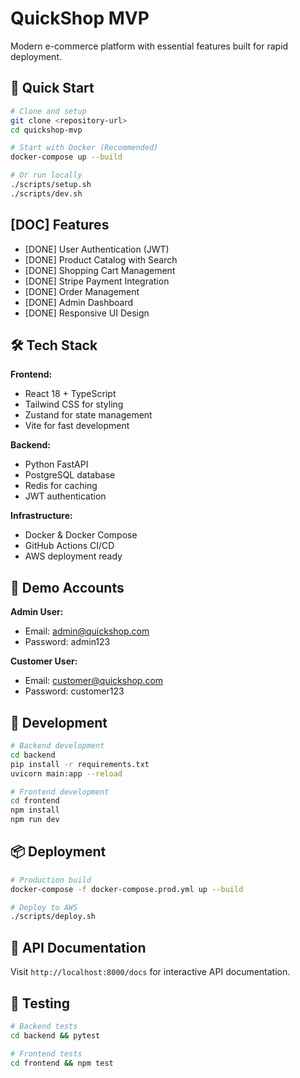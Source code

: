 # QuickShop MVP

Modern e-commerce platform with essential features built for rapid deployment.

## 🚀 Quick Start

```bash
# Clone and setup
git clone <repository-url>
cd quickshop-mvp

# Start with Docker (Recommended)
docker-compose up --build

# Or run locally
./scripts/setup.sh
./scripts/dev.sh
```

## [DOC] Features

- [DONE] User Authentication (JWT)
- [DONE] Product Catalog with Search
- [DONE] Shopping Cart Management
- [DONE] Stripe Payment Integration
- [DONE] Order Management
- [DONE] Admin Dashboard
- [DONE] Responsive UI Design

## 🛠 Tech Stack

**Frontend:**
- React 18 + TypeScript
- Tailwind CSS for styling
- Zustand for state management
- Vite for fast development

**Backend:**
- Python FastAPI
- PostgreSQL database
- Redis for caching
- JWT authentication

**Infrastructure:**
- Docker & Docker Compose
- GitHub Actions CI/CD
- AWS deployment ready

## 📱 Demo Accounts

**Admin User:**
- Email: admin@quickshop.com
- Password: admin123

**Customer User:**
- Email: customer@quickshop.com
- Password: customer123

## 🔧 Development

```bash
# Backend development
cd backend
pip install -r requirements.txt
uvicorn main:app --reload

# Frontend development
cd frontend
npm install
npm run dev
```

## 📦 Deployment

```bash
# Production build
docker-compose -f docker-compose.prod.yml up --build

# Deploy to AWS
./scripts/deploy.sh
```

## 📖 API Documentation

Visit `http://localhost:8000/docs` for interactive API documentation.

## 🧪 Testing

```bash
# Backend tests
cd backend && pytest

# Frontend tests
cd frontend && npm test
```